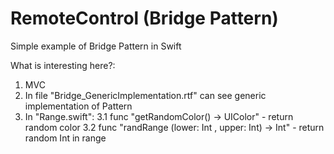 # RemoteControl (Bridge Pattern)

Simple example of Bridge Pattern in Swift

What is interesting here?:

1. MVC
2. In file "Bridge_GenericImplementation.rtf" can see generic implementation of Pattern
3. In "Range.swift":
3.1 func "getRandomColor() -> UIColor" - return random color
3.2 func "randRange (lower: Int , upper: Int) -> Int" - return random Int in range 
                  
